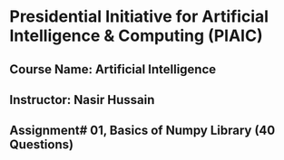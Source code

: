 # Presidential Initiative for Artificial Intelligence & Computing (PIAIC)
## Course Name: Artificial Intelligence 
## Instructor: Nasir Hussain
## Assignment# 01, Basics of Numpy Library (40 Questions)
